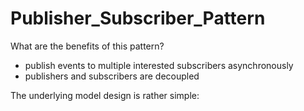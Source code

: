 # Publisher_Subscriber_Pattern
What are the benefits of this pattern?
- publish events to multiple interested subscribers asynchronously
- publishers and subscribers are decoupled

<a href="https://github.com/aramzham/Publisher_Subscriber_Pattern/assets/25085025/2f797ff8-fafd-4fcf-9923-5b0f2f5e05fc"></a>

The underlying model design is rather simple:

<a href="https://github.com/aramzham/Publisher_Subscriber_Pattern/assets/25085025/cbc9d41a-66cd-4781-addd-0a5a4e52310d"></a>